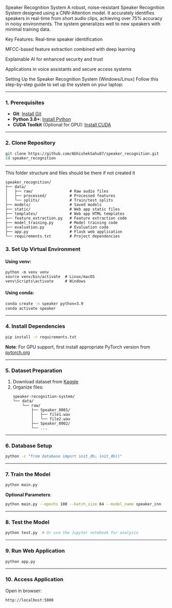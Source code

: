  Speaker Recognition System
A robust, noise-resistant Speaker Recognition System designed using a CNN-Attention model. It accurately identifies speakers in real-time from short audio clips, achieving over 75% accuracy in noisy environments. The system generalizes well to new speakers with minimal training data.

Key Features:
 Real-time speaker identification

 MFCC-based feature extraction combined with deep learning

 Explainable AI for enhanced security and trust

 Applications in voice assistants and secure access systems

 Setting Up the Speaker Recognition System (Windows/Linux)
Follow this step-by-step guide to set up the system on your laptop:

<!-- You can continue your setup steps here -->

---

### **1. Prerequisites**
- **Git**: [Install Git](https://git-scm.com/downloads)
- **Python 3.8+**: [Install Python](https://www.python.org/downloads/)
- **CUDA Toolkit** (Optional for GPU): [Install CUDA](https://developer.nvidia.com/cuda-downloads)

---

### **2. Clone Repository**
```bash
git clone https://github.com/AbhishekSahu87/speaker_recognition.git
cd speaker_recognition
```
---
This folder structure and files should be there if not created it 
```
speaker_recognition/
├── data/
│   ├── raw/                # Raw audio files
│   ├── processed/          # Processed features
│   └── splits/             # Train/test splits
├── models/                 # Saved models
├── static/                 # Web app static files
├── templates/              # Web app HTML templates
├── feature_extraction.py   # Feature extraction code
├── model_training.py       # Model training code
├── evaluation.py           # Evaluation code
├── app.py                  # Flask web application
└── requirements.txt        # Project dependencies
```

### **3. Set Up Virtual Environment**
#### **Using venv**:
```~bash
python -m venv venv
source venv/bin/activate  # Linux/macOS
venv\Scripts\activate     # Windows
```

#### **Using conda**:
```bash
conda create -n speaker python=3.9
conda activate speaker
```

---

### **4. Install Dependencies**
```bash
pip install -r requirements.txt
```

**Note**: For GPU support, first install appropriate PyTorch version from [pytorch.org](https://pytorch.org)

---

### **5. Dataset Preparation**
1. Download dataset from [Kaggle](https://www.kaggle.com/datasets/kongaevans/speaker-recognition-dataset)
2. Organize files:
   ```
   speaker-recognition-system/
   └── data/
       └── raw/
           ├── Speaker_0001/
           │   ├── file1.wav
           │   └── file2.wav
           ├── Speaker_0002/
           └── ...
   ```

---

### **6. Database Setup**
```bash
python -c "from database import init_db; init_db()"
```

---

### **7. Train the Model**
```bash
python main.py
```

**Optional Parameters**:
```bash
python main.py --epochs 100 --batch_size 64 --model_name speaker_cnn
```

---

### **8. Test the Model**
```bash
python test.py  # Or use the Jupyter notebook for analysis
```

---

### **9. Run Web Application**
```bash
python app.py
```
---

### **10. Access Application**
Open in browser:  
```
http://localhost:5000
```
